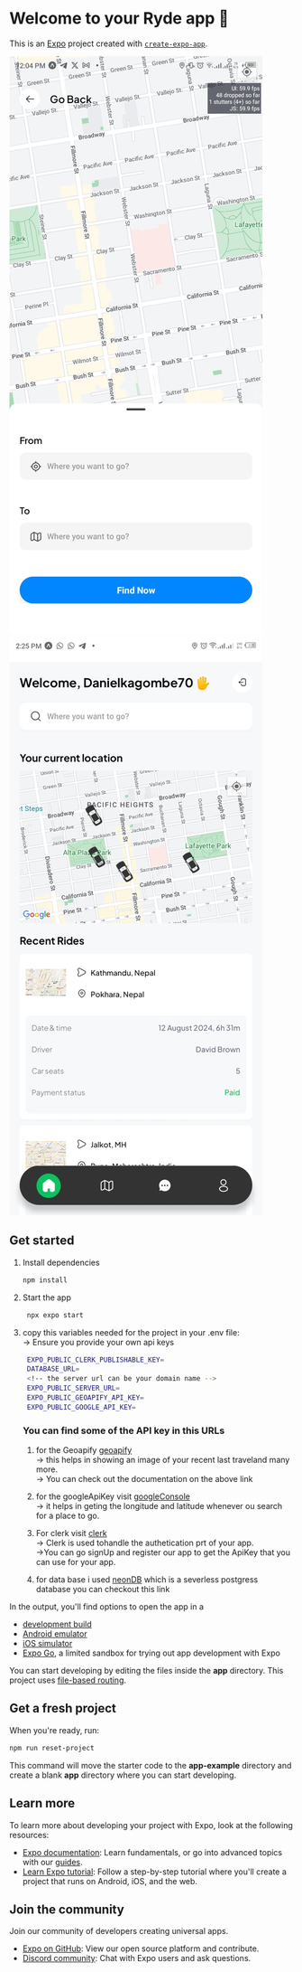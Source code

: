 # Welcome to your Ryde app 👋

This is an [Expo](https://expo.dev) project created with [`create-expo-app`](https://www.npmjs.com/package/create-expo-app).

![alt text](assets/images/Screenshot_20240919-120446.jpg)![alt text](assets/images/Screenshot_20240916-142539.jpg)

## Get started

1. Install dependencies

   ```bash
   npm install
   ```

2. Start the app

   ```bash
    npx expo start
   ```
3. copy this variables needed for the project in your .env file:</br>
   -> Ensure you provide your own api keys</br>
   ```bash
    EXPO_PUBLIC_CLERK_PUBLISHABLE_KEY=
    DATABASE_URL=
    <!-- the server url can be your domain name -->
    EXPO_PUBLIC_SERVER_URL=
    EXPO_PUBLIC_GEOAPIFY_API_KEY=
    EXPO_PUBLIC_GOOGLE_API_KEY=
   ```

   ### You can find some of the API key in this URLs
    1. for the Geoapify [geoapify](https://www.geoapify.com/) </br>
       -> this helps in showing an image of your recent last traveland many more.</br>
       -> You can check out the documentation on the above link

    2. for the googleApiKey visit [googleConsole](https://console.cloud.google.com/)</br>
       -> it helps in geting the longitude and latitude whenever ou search for a place to go.

    3. For clerk visit [clerk](https://clerk.com/) </br>
       -> Clerk is used tohandle the authetication prt of your app.</br>
       ->You can go signUp and register our app to get the ApiKey that you can use for your app.
    4. for data base i used [neonDB](https://neon.tech/) which is a severless postgress database you can checkout this link 


In the output, you'll find options to open the app in a

- [development build](https://docs.expo.dev/develop/development-builds/introduction/)
- [Android emulator](https://docs.expo.dev/workflow/android-studio-emulator/)
- [iOS simulator](https://docs.expo.dev/workflow/ios-simulator/)
- [Expo Go](https://expo.dev/go), a limited sandbox for trying out app development with Expo

You can start developing by editing the files inside the **app** directory. This project uses [file-based routing](https://docs.expo.dev/router/introduction).

## Get a fresh project

When you're ready, run:

```bash
npm run reset-project
```

This command will move the starter code to the **app-example** directory and create a blank **app** directory where you can start developing.

## Learn more

To learn more about developing your project with Expo, look at the following resources:

- [Expo documentation](https://docs.expo.dev/): Learn fundamentals, or go into advanced topics with our [guides](https://docs.expo.dev/guides).
- [Learn Expo tutorial](https://docs.expo.dev/tutorial/introduction/): Follow a step-by-step tutorial where you'll create a project that runs on Android, iOS, and the web.

## Join the community

Join our community of developers creating universal apps.

- [Expo on GitHub](https://github.com/expo/expo): View our open source platform and contribute.
- [Discord community](https://chat.expo.dev): Chat with Expo users and ask questions.

